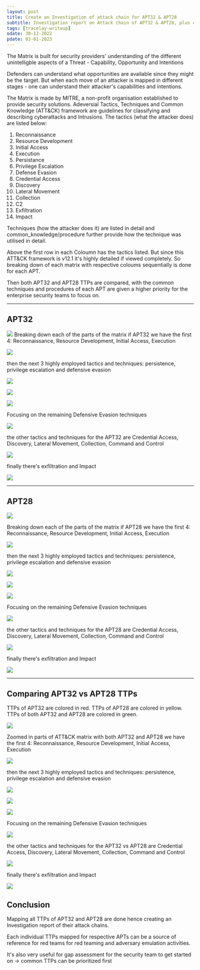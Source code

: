 ```yaml
---
layout: post
title: Create an Investigation of attack chain for APT32 & APT28 
subtitle: Investigation report on Attack chain of APT32 & APT28, plus comparison
tags: [tracelay-writeup]
odate: 30-12-2022
pdate: 03-01-2023
---
```

The Matrix is built for security providers' understanding of the different unintelligble aspects of a Threat - Capability, Opportunity and Intentions

Defenders can understand what opportunities are available since they might be the target. But when each move of an attacker is mapped in different stages - one can understand their attacker's capabilities and intentions.

The Matrix is made by MITRE, a non-profit organisation established to provide security solutions. Adeversial Tactics, Techniques and Common Knowledge (ATT&CK) framework are guidelines for classifying and describing cyberattacks and Intrusions. The tactics (what the attacker does) are listed below:

1. Reconnaissance
2. Resource Development
3. Initial Access
4. Execution
5. Persistance
6. Privilege Escalation
7. Defense Evasion
8. Credential Access
9. Discovery
10. Lateral Movement
11. Collection
12. C2
13. Exfiltration
14. Impact

Techniques (how the attacker does it) are listed in detail and common_knowledge/procedure further provide how the technique was utilised in detail.

Above the first row in each Coloumn has the tactics listed. But since this ATT&CK framework is v12.1 it's highly detailed if viewed completely. So breaking down of each matrix with respective coloums sequentially is done for each APT.

Then both APT32 and APT28 TTPs are compared, with the common techniques and procedures of each APT are given a higher priority for the enterprise security teams to focus on.

---
## APT32

![](../../../assets/images/apt32vapt28/APT28_G0007.svg)
Breaking down each of the parts of the matrix if APT32 we have the first 4:
Reconnaissance, Resource Development, Initial Access, Execution

![](../../../assets/images/apt32vapt28/apt32_1.png)

then the next 3 highly employed tactics and techniques: 
persistence, privilege escalation and defensive evasion

![](../../../assets/images/apt32vapt28/apt32_4a.png)

![](../../../assets/images/apt32vapt28/apt32_4b.png)

![](../../../assets/images/apt32vapt28/apt32_4c.png)

Focusing on the remaining Defensive Evasion techniques

![](../../../assets/images/apt32vapt28/apt32_4d.png)


the other tactics and techniques for the APT32 are
Credential Access, Discovery, Lateral Movement, Collection, Command and Control

![](../../../assets/images/apt32vapt28/apt32_2.png)

finally there's exfiltration and Impact

![](../../../assets/images/apt32vapt28/apt32_3.png)

---
## APT28

![](../../../assets/images/apt32vapt28/APT28_G0007.svg)

Breaking down each of the parts of the matrix if APT28 we have the first 4:
Reconnaissance, Resource Development, Initial Access, Execution

![](../../../assets/images/apt32vapt28/apt28_1.png)

then the next 3 highly employed tactics and techniques: 
persistence, privilege escalation and defensive evasion

![](../../../assets/images/apt32vapt28/apt28_4a.png)

![](../../../assets/images/apt32vapt28/apt28_4b.png)

![](../../../assets/images/apt32vapt28/apt28_4c.png)

Focusing on the remaining Defensive Evasion techniques

![](../../../assets/images/apt32vapt28/apt28_4d.png)


the other tactics and techniques for the APT28 are
Credential Access, Discovery, Lateral Movement, Collection, Command and Control

![](../../../assets/images/apt32vapt28/apt28_2.png)

finally there's exfiltration and Impact

![](../../../assets/images/apt32vapt28/apt28_3.png)

---
## Comparing APT32 vs APT28 TTPs
TTPs of APT32 are colored in red.
TTPs of APT28 are colored in yellow.
TTPs of both APT32 and APT28 are colored in green.

![](../../../assets/images/apt32vapt28/layer_by_operation.svg)

Zoomed in parts of ATT&CK matrix with both APT32 and APT28
we have the first 4:
Reconnaissance, Resource Development, Initial Access, Execution

![](../../../assets/images/apt32vapt28/comp1.png)

then the next 3 highly employed tactics and techniques: 
persistence, privilege escalation and defensive evasion

![](../../../assets/images/apt32vapt28/comp4a.png)

![](../../../assets/images/apt32vapt28/comp4b.png)

![](../../../assets/images/apt32vapt28/comp4c.png)

Focusing on the remaining Defensive Evasion techniques

![](../../../assets/images/apt32vapt28/comp4d.png)

the other tactics and techniques for the APT32 vs APT28 are
Credential Access, Discovery, Lateral Movement, Collection, Command and Control

![](../../../assets/images/apt32vapt28/comp2.png)

finally there's exfiltration and Impact

![](../../../assets/images/apt32vapt28/comp3.png)

## Conclusion
Mapping all TTPs of APT32 and APT28 are done hence creating an Investigation report of their attack chains.

Each individual TTPs mapped for respective APTs can be a source of reference for red teams for red teaming and adversary emulation activities.

It's also very useful for gap assessment for the security team to get started on -> common TTPs can be prioritized first
